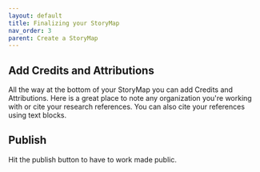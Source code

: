 ```yaml
---
layout: default
title: Finalizing your StoryMap
nav_order: 3
parent: Create a StoryMap
---
```


## Add Credits and Attributions
All the way at the bottom of your StoryMap you can add Credits and Attributions. Here is a great place to note any organization you're working with or cite your research references. You can also cite your references using text blocks.

## Publish 
Hit the publish button to have to work made public. 
